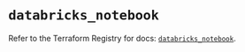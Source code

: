 # `databricks_notebook`

Refer to the Terraform Registry for docs: [`databricks_notebook`](https://registry.terraform.io/providers/databricks/databricks/1.81.1/docs/resources/notebook).
